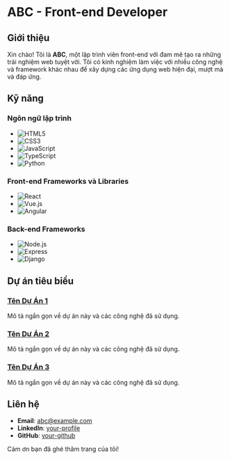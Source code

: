 # ABC - Front-end Developer

## Giới thiệu

Xin chào! Tôi là **ABC**, một lập trình viên front-end với đam mê tạo ra những trải nghiệm web tuyệt vời. Tôi có kinh nghiệm làm việc với nhiều công nghệ và framework khác nhau để xây dựng các ứng dụng web hiện đại, mượt mà và đáp ứng.

## Kỹ năng

### Ngôn ngữ lập trình

- ![HTML5](https://img.shields.io/badge/-HTML5-E34F26?style=flat-square&logo=html5&logoColor=white)
- ![CSS3](https://img.shields.io/badge/-CSS3-1572B6?style=flat-square&logo=css3)
- ![JavaScript](https://img.shields.io/badge/-JavaScript-F7DF1E?style=flat-square&logo=javascript&logoColor=black)
- ![TypeScript](https://img.shields.io/badge/-TypeScript-3178C6?style=flat-square&logo=typescript&logoColor=white)
- ![Python](https://img.shields.io/badge/-Python-3776AB?style=flat-square&logo=python&logoColor=white)

### Front-end Frameworks và Libraries

- ![React](https://img.shields.io/badge/-React-61DAFB?style=flat-square&logo=react&logoColor=black)
- ![Vue.js](https://img.shields.io/badge/-Vue.js-4FC08D?style=flat-square&logo=vue-dot-js&logoColor=white)
- ![Angular](https://img.shields.io/badge/-Angular-DD0031?style=flat-square&logo=angular&logoColor=white)

### Back-end Frameworks

- ![Node.js](https://img.shields.io/badge/-Node.js-339933?style=flat-square&logo=node-dot-js&logoColor=white)
- ![Express](https://img.shields.io/badge/-Express-000000?style=flat-square&logo=express&logoColor=white)
- ![Django](https://img.shields.io/badge/-Django-092E20?style=flat-square&logo=django&logoColor=white)

## Dự án tiêu biểu

### [Tên Dự Án 1](link-to-project-1)
Mô tả ngắn gọn về dự án này và các công nghệ đã sử dụng.

### [Tên Dự Án 2](link-to-project-2)
Mô tả ngắn gọn về dự án này và các công nghệ đã sử dụng.

### [Tên Dự Án 3](link-to-project-3)
Mô tả ngắn gọn về dự án này và các công nghệ đã sử dụng.

## Liên hệ

- **Email**: [abc@example.com](mailto:abc@example.com)
- **LinkedIn**: [your-profile](https://www.linkedin.com/in/your-profile)
- **GitHub**: [your-github](https://github.com/your-github)

Cảm ơn bạn đã ghé thăm trang của tôi!
